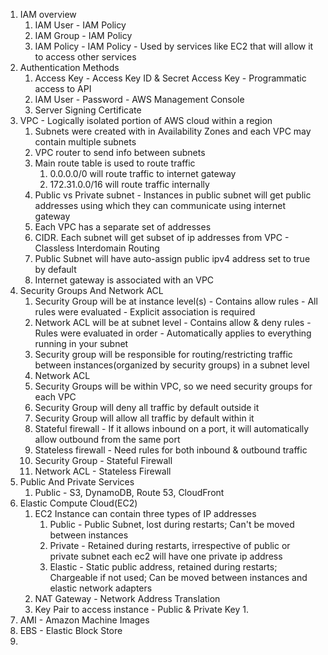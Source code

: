 1. IAM overview
    1. IAM User   - IAM Policy
    2. IAM Group  - IAM Policy
    3. IAM Policy - IAM Policy - Used by services like EC2 that will allow it to access other services
2. Authentication Methods
    1. Access Key - Access Key ID & Secret Access Key - Programmatic access to API
    2. IAM User - Password - AWS Management Console
    3. Server Signing Certificate
3. VPC - Logically isolated portion of AWS cloud within a region
   1. Subnets were created with in Availability Zones and each VPC may contain multiple subnets
   2. VPC router to send info between subnets
   3. Main route table is used to route traffic
      1. 0.0.0.0/0 will route traffic to internet gateway
      2. 172.31.0.0/16 will route traffic internally
   4. Public vs Private subnet - Instances in public subnet will get public addresses using which they can communicate using internet gateway
   5. Each VPC has a separate set of addresses
   6. CIDR. Each subnet will get subset of ip addresses from VPC - Classless Interdomain Routing
   7. Public Subnet will have auto-assign public ipv4 address set to true by default
   8. Internet gateway is associated with an VPC
4. Security Groups And Network ACL
   1. Security Group will be at instance level(s) - Contains allow rules - All rules were evaluated - Explicit association is required
   2. Network ACL will be at subnet level - Contains allow & deny rules - Rules were evaluated in order - Automatically applies to everything running in your subnet
   3. Security group will be responsible for routing/restricting traffic between instances(organized by security groups) in a subnet level
   4. Network ACL
   5. Security Groups will be within VPC, so we need security groups for each VPC
   6. Security Group will deny all traffic by default outside it
   7. Security Group will allow all traffic by default within it
   8. Stateful firewall - If it allows inbound on a port, it will automatically allow outbound from the same port
   9. Stateless firewall - Need rules for both inbound & outbound traffic
   1. Security Group - Stateful Firewall
   2. Network ACL - Stateless Firewall
5. Public And Private Services
   1. Public - S3, DynamoDB, Route 53, CloudFront
6. Elastic Compute Cloud(EC2)
   1. EC2 Instance can contain three types of IP addresses
      1. Public - Public Subnet, lost during restarts; Can't be moved between instances
      2. Private - Retained during restarts, irrespective of public or private subnet each ec2 will have one private ip address
      3. Elastic - Static public address, retained during restarts; Chargeable if not used; Can be moved between instances and elastic network adapters
   2. NAT Gateway - Network Address Translation
   3. Key Pair to access instance - Public & Private Key
      1. 
7. AMI - Amazon Machine Images
8. EBS - Elastic Block Store
9. 
   
